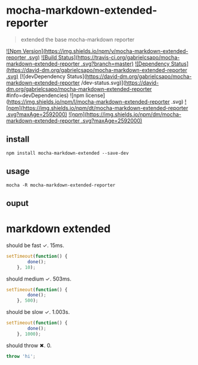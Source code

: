 # mocha-markdown-extended-reporter

> extended the base mocha-markdown reporter

[![Npm Version](https://img.shields.io/npm/v/mocha-markdown-extended-reporter .svg)](https://www.npmjs.com/package/mocha-markdown-extended-reporter )
[![Build Status](https://travis-ci.org/gabrielcsapo/mocha-markdown-extended-reporter .svg?branch=master)](https://travis-ci.org/gabrielcsapo/mocha-markdown-extended-reporter ) [![Dependency Status](https://david-dm.org/gabrielcsapo/mocha-markdown-extended-reporter .svg)](https://david-dm.org/gabrielcsapo/mocha-markdown-extended-reporter )
[![devDependency Status](https://david-dm.org/gabrielcsapo/mocha-markdown-extended-reporter /dev-status.svg)](https://david-dm.org/gabrielcsapo/mocha-markdown-extended-reporter #info=devDependencies)
![npm license](https://img.shields.io/npm/l/mocha-markdown-extended-reporter .svg)
[![npm](https://img.shields.io/npm/dt/mocha-markdown-extended-reporter .svg?maxAge=2592000)]()
[![npm](https://img.shields.io/npm/dm/mocha-markdown-extended-reporter .svg?maxAge=2592000)]()

## install

```
npm install mocha-markdown-extended --save-dev
```

## usage

```
mocha -R mocha-markdown-extended-reporter
```

## ouput

<a name="markdown-extended"></a>
# markdown extended
should be fast   ✓.
15ms.

```js
setTimeout(function() {
		done();
	}, 10);
```

should medium   ✓.
503ms.

```js
setTimeout(function() {
		done();
	}, 500);
```

should be slow   ✓.
1.003s.

```js
setTimeout(function() {
		done();
	}, 1000);
```

should throw   ✖.
0.

```js
throw 'hi';
```
